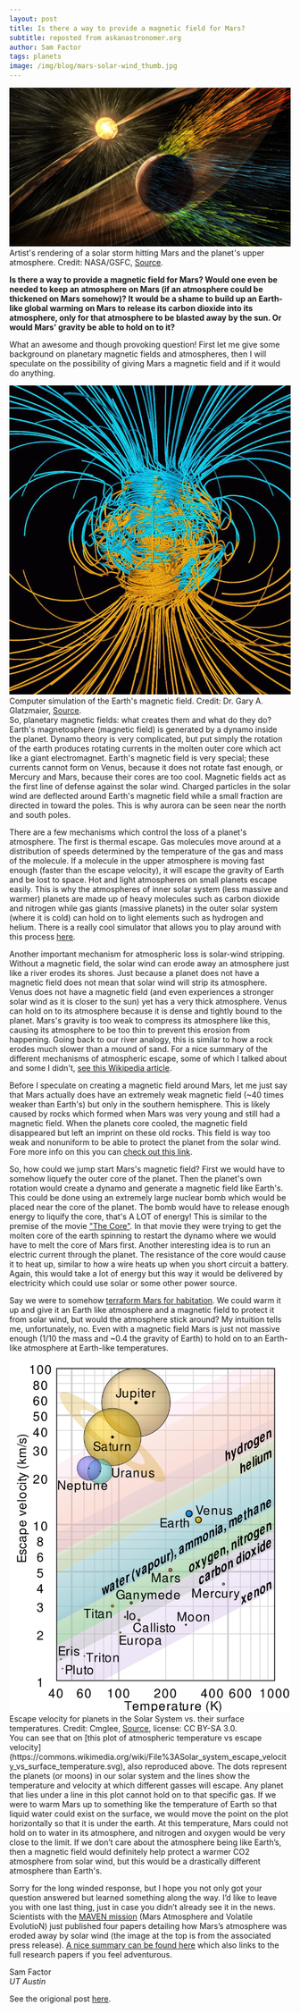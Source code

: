 ```yaml
---
layout: post
title: Is there a way to provide a magnetic field for Mars?
subtitle: reposted from askanastronomer.org
author: Sam Factor
tags: planets
image: /img/blog/mars-solar-wind_thumb.jpg
---
```


<div class="image">
<img src="/img/blog/mars-solar-wind.jpg" alt="A solar storm hitting Mars and stripping the atmosphere">
<div class="caption">Artist's rendering of a solar storm hitting Mars and the planet's upper atmosphere. Credit: NASA/GSFC, <a href="http://mars.nasa.gov/news/whatsnew/index.cfm?FuseAction=ShowNews&NewsID=1869">Source</a>.</div>
</div>

**Is there a way to provide a magnetic field for Mars? Would one even be needed to keep an atmosphere on Mars (if an atmosphere could be thickened on Mars somehow)? It would be a shame to build up an Earth-like global warming on Mars to release its carbon dioxide into its atmosphere, only for that atmosphere to be blasted away by the sun. Or would Mars' gravity be able to hold on to it?**

What an awesome and though provoking question! First let me give some background on planetary magnetic fields and atmospheres, then I will speculate on the possibility of giving Mars a magnetic field and if it would do anything.

<div class="image-40">
<img src="/img/blog/dynamo.jpg" alt="Computer simulation of the Earth's magnetic field.">
<div class="caption">Computer simulation of the Earth's magnetic field. Credit: Dr. Gary A. Glatzmaier, <a href="http://science.nasa.gov/headlines/y2003/29dec_magneticfield.htm">Source</a>.</div>
</div>
So, planetary magnetic fields: what creates them and what do they do? Earth's magnetosphere (magnetic field) is generated by a dynamo inside the planet. Dynamo theory is very complicated, but put simply the rotation of the earth produces rotating currents in the molten outer core which act like a giant electromagnet. Earth's magnetic field is very special; these currents cannot form on Venus, because it does not rotate fast enough, or Mercury and Mars, because their cores are too cool. Magnetic fields act as the first line of defense against the solar wind. Charged particles in the solar wind are deflected around Earth's magnetic field while a small fraction are directed in toward the poles. This is why aurora can be seen near the north and south poles. 

There are a few mechanisms which control the loss of a planet's atmosphere. The first is thermal escape. Gas molecules move around at a distribution of speeds determined by the temperature of the gas and mass of the molecule. If a molecule in the upper atmosphere is moving fast enough (faster than the escape velocity), it will escape the gravity of Earth and be lost to space. Hot and light atmospheres on small planets escape easily. This is why the atmospheres of inner solar system (less massive and warmer) planets are made up of heavy molecules such as carbon dioxide and nitrogen while gas giants (massive planets) in the outer solar system (where it is cold) can hold on to light elements such as hydrogen and helium. There is a really cool simulator that allows you to play around with this process [here](http://astro.unl.edu/naap/atmosphere/animations/gasRetentionSimulator.html).

Another important mechanism for atmospheric loss is solar-wind stripping. Without a magnetic field, the solar wind can erode away an atmosphere just like a river erodes its shores. Just because a planet does not have a magnetic field does not mean that solar wind will strip its atmosphere. Venus does not have a magnetic field (and even experiences a stronger solar wind as it is closer to the sun) yet has a very thick atmosphere. Venus can hold on to its atmosphere because it is dense and tightly bound to the planet. Mars's gravity is too weak to compress its atmosphere like this, causing its atmosphere to be too thin to prevent this erosion from happening. Going back to our river analogy, this is similar to how a rock erodes much slower than a mound of sand. For a nice summary of the different mechanisms of atmospheric escape, some of which I talked about and some I didn't, [see this Wikipedia article](https://en.wikipedia.org/wiki/Atmospheric_escape).

Before I speculate on creating a magnetic field around Mars, let me just say that Mars actually does have an extremely weak magnetic field (~40 times weaker than Earth's) but only in the southern hemisphere. This is likely caused by rocks which formed when Mars was very young and still had a magnetic field. When the planets core cooled, the magnetic field disappeared but left an imprint on these old rocks. This field is way too weak and nonuniform to be able to protect the planet from the solar wind. Fore more info on this you can [check out this link](http://www.planetary.org/blogs/emily-lakdawalla/2008/1710.html).

So, how could we jump start Mars's magnetic field? First we would have to somehow liquefy the outer core of the planet. Then the planet's own rotation would create a dynamo and generate a magnetic field like Earth's. This could be done using an extremely large nuclear bomb which would be placed near the core of the planet. The bomb would have to release enough energy to liquify the core, that's A LOT of energy! This is similar to the premise of the movie ["The Core"](http://www.imdb.com/title/tt0298814/). In that movie they were trying to get the molten core of the earth spinning to restart the dynamo where we would have to melt the core of Mars first. Another interesting idea is to run an electric current through the planet. The resistance of the core would cause it to heat up, similar to how a wire heats up when you short circuit a battery. Again, this would take a lot of energy but this way it would be delivered by electricity which could use solar or some other power source. 

Say we were to somehow [terraform Mars for habitation](http://askanastronomer.org/planets/2015/10/03/terraforming-and-colonizing-mars/). We could warm it up and give it an Earth like atmosphere and a magnetic field to protect it from solar wind, but would the atmosphere stick around? My intuition tells me, unfortunately, no. Even with a magnetic field Mars is just not massive enough (1/10 the mass and ~0.4 the gravity of Earth) to hold on to an Earth-like atmosphere at Earth-like temperatures.

<div class="image-40">
<img src="/img/blog/escape_velocity.png" class="with-border" alt="Escape velocity for planets in the Solar System">
<div class="caption">Escape velocity for planets in the Solar System vs. their surface temperatures. Credit: Cmglee, <a href="https://commons.wikimedia.org/wiki/File%3ASolar_system_escape_velocity_vs_surface_temperature.svg">Source</a>, license: CC BY-SA 3.0.</div>
</div>
You can see that on [this plot of atmospheric temperature vs escape velocity](https://commons.wikimedia.org/wiki/File%3ASolar_system_escape_velocity_vs_surface_temperature.svg), also reproduced above. The dots represent the planets (or moons) in our solar system and the lines show the temperature and velocity at which different gasses will escape. Any planet that lies under a line in this plot cannot hold on to that specific gas. If we were to warm Mars up to something like the temperature of Earth so that liquid water could exist on the surface, we would move the point on the plot horizontally so that it is under the earth. At this temperature, Mars could not hold on to water in its atmosphere, and nitrogen and oxygen would be very close to the limit. If we don’t care about the atmosphere being like Earth’s, then a magnetic field would definitely help protect a warmer CO2 atmosphere from solar wind, but this would be a drastically different atmosphere than Earth's. 

Sorry for the long winded response, but I hope you not only got your question answered but learned something along the way. I’d like to leave you with one last thing, just in case you didn’t already see it in the news. Scientists with the [MAVEN mission](https://www.nasa.gov/mission_pages/maven/main/index.html) (Mars Atmosphere and Volatile EvolutioN) just published four papers detailing how Mars’s atmosphere was eroded away by solar wind (the image at the top is from the associated press release). [A nice summary can be found here](http://www.sciencealert.com/live-updates-nasa-is-announcing-what-happened-to-mars-atmosphere-right-now) which also links to the full research papers if you feel adventurous.

Sam Factor<br>
*UT Austin*

See the origional post [here](http://askanastronomer.org/planets/2015/11/20/can-we-create-a-magnetic-field-for-mars/).
